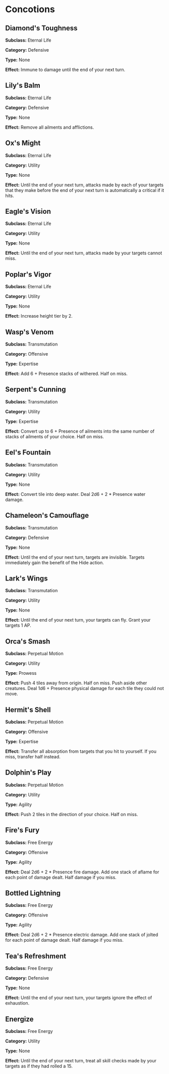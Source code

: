 # Concotions

## Diamond's Toughness

**Subclass:** Eternal Life

**Category:** Defensive

**Type:** None

**Effect:** Immune to damage until the end of your next turn.

## Lily's Balm

**Subclass:** Eternal Life

**Category:** Defensive

**Type:** None

**Effect:** Remove all ailments and afflictions.

## Ox's Might

**Subclass:** Eternal Life

**Category:** Utility

**Type:** None

**Effect:** Until the end of your next turn, attacks made by each of your targets that they make before the end of your next turn is automatically a critical if it hits.

## Eagle's Vision

**Subclass:** Eternal Life

**Category:** Utility

**Type:** None

**Effect:** Until the end of your next turn, attacks made by your targets cannot miss.

## Poplar's Vigor

**Subclass:** Eternal Life

**Category:** Utility

**Type:** None

**Effect:** Increase height tier by 2.

## Wasp's Venom

**Subclass:** Transmutation

**Category:** Offensive

**Type:** Expertise

**Effect:** Add 6 + Presence stacks of withered. Half on miss.

## Serpent's Cunning

**Subclass:** Transmutation

**Category:** Utility

**Type:** Expertise

**Effect:** Convert up to 6 + Presence of ailments into the same number of stacks of ailments of your choice. Half on miss.

## Eel's Fountain

**Subclass:** Transmutation

**Category:** Utility

**Type:** None

**Effect:** Convert tile into deep water. Deal 2d6 + 2 * Presence water damage.

## Chameleon's Camouflage

**Subclass:** Transmutation

**Category:** Defensive

**Type:** None

**Effect:** Until the end of your next turn, targets are invisible. Targets immediately gain the benefit of the Hide action.

## Lark's Wings

**Subclass:** Transmutation

**Category:** Utility

**Type:** None

**Effect:** Until the end of your next turn, your targets can fly. Grant your targets 1 AP.

## Orca's Smash

**Subclass:** Perpetual Motion

**Category:** Utility

**Type:** Prowess

**Effect:** Push 4 tiles away from origin. Half on miss. Push aside other creatures. Deal 1d6 + Presence physical damage for each tile they could not move.

## Hermit's Shell

**Subclass:** Perpetual Motion

**Category:** Offensive

**Type:** Expertise

**Effect:** Transfer all absorption from targets that you hit to yourself. If you miss, transfer half instead.

## Dolphin's Play

**Subclass:** Perpetual Motion

**Category:** Utility

**Type:** Agility

**Effect:** Push 2 tiles in the direction of your choice. Half on miss.

## Fire's Fury

**Subclass:** Free Energy

**Category:** Offensive

**Type:** Agility

**Effect:** Deal 2d6 + 2 * Presence fire damage. Add one stack of aflame for each point of damage dealt. Half damage if you miss.

## Bottled Lightning

**Subclass:** Free Energy

**Category:** Offensive

**Type:** Agility

**Effect:** Deal 2d6 + 2 * Presence electric damage. Add one stack of jolted for each point of damage dealt. Half damage if you miss.

## Tea's Refreshment

**Subclass:** Free Energy

**Category:** Defensive

**Type:** None

**Effect:** Until the end of your next turn, your targets ignore the effect of exhaustion.

## Energize

**Subclass:** Free Energy

**Category:** Utility

**Type:** None

**Effect:** Until the end of your next turn, treat all skill checks made by your targets as if they had rolled a 15.

##

##

##

##

##

##

##

##

##
